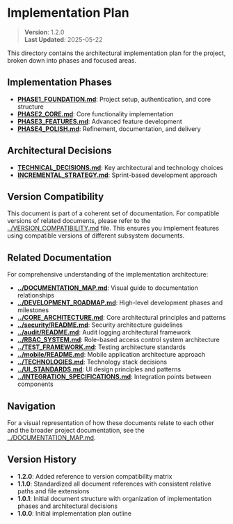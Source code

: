 
# Implementation Plan

> **Version**: 1.2.0  
> **Last Updated**: 2025-05-22

This directory contains the architectural implementation plan for the project, broken down into phases and focused areas.

## Implementation Phases

- **[PHASE1_FOUNDATION.md](PHASE1_FOUNDATION.md)**: Project setup, authentication, and core structure
- **[PHASE2_CORE.md](PHASE2_CORE.md)**: Core functionality implementation
- **[PHASE3_FEATURES.md](PHASE3_FEATURES.md)**: Advanced feature development
- **[PHASE4_POLISH.md](PHASE4_POLISH.md)**: Refinement, documentation, and delivery

## Architectural Decisions

- **[TECHNICAL_DECISIONS.md](TECHNICAL_DECISIONS.md)**: Key architectural and technology choices
- **[INCREMENTAL_STRATEGY.md](INCREMENTAL_STRATEGY.md)**: Sprint-based development approach

## Version Compatibility

This document is part of a coherent set of documentation. For compatible versions of related documents, please refer to the [../VERSION_COMPATIBILITY.md](../VERSION_COMPATIBILITY.md) file. This ensures you implement features using compatible versions of different subsystem documents.

## Related Documentation

For comprehensive understanding of the implementation architecture:

- **[../DOCUMENTATION_MAP.md](../DOCUMENTATION_MAP.md)**: Visual guide to documentation relationships
- **[../DEVELOPMENT_ROADMAP.md](../DEVELOPMENT_ROADMAP.md)**: High-level development phases and milestones
- **[../CORE_ARCHITECTURE.md](../CORE_ARCHITECTURE.md)**: Core architectural principles and patterns
- **[../security/README.md](../security/README.md)**: Security architecture guidelines
- **[../audit/README.md](../audit/README.md)**: Audit logging architectural framework
- **[../RBAC_SYSTEM.md](../RBAC_SYSTEM.md)**: Role-based access control system architecture
- **[../TEST_FRAMEWORK.md](../TEST_FRAMEWORK.md)**: Testing architecture standards
- **[../mobile/README.md](../mobile/README.md)**: Mobile application architecture approach
- **[../TECHNOLOGIES.md](../TECHNOLOGIES.md)**: Technology stack decisions
- **[../UI_STANDARDS.md](../UI_STANDARDS.md)**: UI design principles and patterns
- **[../INTEGRATION_SPECIFICATIONS.md](../INTEGRATION_SPECIFICATIONS.md)**: Integration points between components

## Navigation

For a visual representation of how these documents relate to each other and the broader project documentation, see the [../DOCUMENTATION_MAP.md](../DOCUMENTATION_MAP.md).

## Version History

- **1.2.0**: Added reference to version compatibility matrix
- **1.1.0**: Standardized all document references with consistent relative paths and file extensions
- **1.0.1**: Initial document structure with organization of implementation phases and architectural decisions
- **1.0.0**: Initial implementation plan outline

